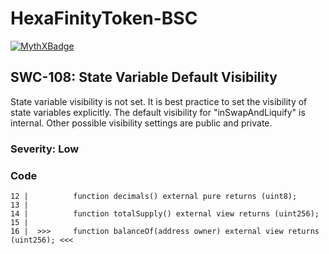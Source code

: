 # HexaFinityToken-BSC

[![MythXBadge](https://badgen.net/https/api.mythx.io/v1/projects/dc75cd1c-38ed-4064-85d6-8737936adb8a/badge/data?cache=300&icon=https://raw.githubusercontent.com/ConsenSys/mythx-github-badge/main/logo_white.svg)](https://docs.mythx.io/dashboard/github-badges)



## SWC-108: State Variable Default Visibility
State variable visibility is not set.
It is best practice to set the visibility of state variables explicitly. The default visibility for "inSwapAndLiquify" is internal. Other possible visibility settings are public and private.

### Severity: Low

### Code
```
12 |          function decimals() external pure returns (uint8);
13 |      
14 |          function totalSupply() external view returns (uint256);
15 |      
16 |  >>>     function balanceOf(address owner) external view returns (uint256); <<<
```
        
